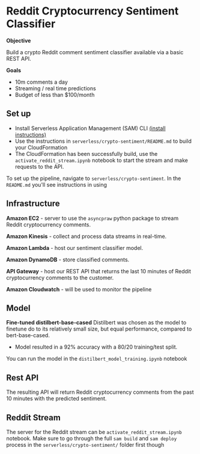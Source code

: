 # Reddit Cryptocurrency Sentiment Classifier

**Objective**

Build a crypto Reddit comment sentiment classifier available via a basic REST API.

**Goals**
- 10m comments a day
- Streaming / real time predictions
- Budget of less than $100/month

## Set up
- Install Serverless Application Management (SAM) CLI [(install instructions)](!https://docs.aws.amazon.com/serverless-application-model/latest/developerguide/install-sam-cli.html)
- Use the instructions in `serverless/crypto-sentiment/README.md` to build your CloudFormation
- The CloudFormation has been successfully build, use the `activate_reddit_stream.ipynb` notebook to start the stream and make requests to the API.

To set up the pipeline, navigate to `serverless/crypto-sentiment`. In the `README.md` you'll see instructions in using


## Infrastructure

**Amazon EC2** - server to use the `asyncpraw` python package to stream Reddit cryptocurrency comments.

**Amazon Kinesis** - collect and process data streams in real-time.

**Amazon Lambda** - host our sentiment classifier model.

**Amazon DynamoDB** - store classified comments.

**API Gateway** - host our REST API that returns the last 10 minutes of Reddit cryptocurrency comments to the customer.

**Amazon Cloudwatch** - will be used to monitor the pipeline

## Model
**Fine-tuned distilbert-base-cased**
Distilbert was chosen as the model to finetune do to its relatively small size, but equal performance, compared to bert-base-cased.
* Model resulted in a 92% accuracy with a 80/20 training/test split.

You can run the model in the `distilbert_model_training.ipynb` notebook

## Rest API
The resulting API will return Reddit cryptocurrency comments from the past 10 minutes with the predicted sentiment.

## Reddit Stream
The server for the Reddit stream can be `activate_reddit_stream.ipynb` notebook. Make sure to go through the full `sam build` and `sam deploy` process in the `serverless/crypto-sentiment/` folder first though